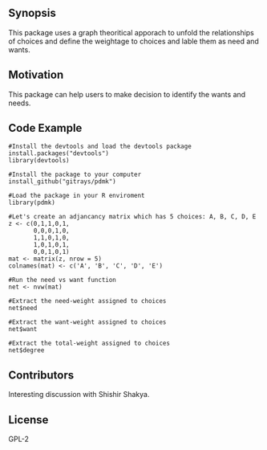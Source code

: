 ## Synopsis

This package uses a graph theoritical apporach to unfold the relationships of choices and define the weightage to choices and lable them as need and wants.

## Motivation

This package can help users to make decision to identify the wants and needs.

## Code Example
```
#Install the devtools and load the devtools package
install.packages("devtools")
library(devtools)

#Install the package to your computer
install_github("gitrays/pdmk")

#Load the package in your R enviroment
library(pdmk)

#Let's create an adjancancy matrix which has 5 choices: A, B, C, D, E
z <- c(0,1,1,0,1,
       0,0,0,1,0,
       1,1,0,1,0,
       1,0,1,0,1,
       0,0,1,0,1)
mat <- matrix(z, nrow = 5)
colnames(mat) <- c('A', 'B', 'C', 'D', 'E')

#Run the need vs want function
net <- nvw(mat)

#Extract the need-weight assigned to choices
net$need

#Extract the want-weight assigned to choices
net$want

#Extract the total-weight assigned to choices
net$degree
```

## Contributors

Interesting discussion with Shishir Shakya.

## License

GPL-2
